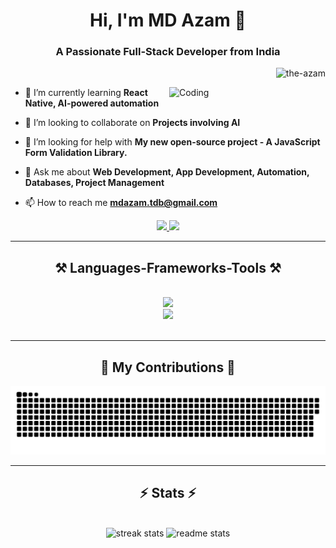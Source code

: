 <h1 align="center">Hi, I'm MD Azam 👋</h1>

<h3 align="center">A Passionate Full-Stack Developer from India</h3>

<p  align="right"> <img src="https://komarev.com/ghpvc/?username=the-azam&label=Visitors&color=0e75b6&style=flat" alt="the-azam" /> </p>

<img align="right" alt="Coding" width="250" src="https://cdn.dribbble.com/users/1162077/screenshots/3848914/programmer.gif">

- 🌱 I’m currently learning **React Native, AI-powered automation**

- 👯 I’m looking to collaborate on **Projects involving AI**

- 🤝 I’m looking for help with **My new open-source project - A JavaScript Form Validation Library.**

- 💬 Ask me about **Web Development, App Development, Automation, Databases, Project Management**

- 📫 How to reach me **mdazam.tdb@gmail.com**

<div align="center"> 
  <a href="mailto:mdazam.tdb@gmail.com">
    <img src="https://img.shields.io/badge/Gmail-333333?style=for-the-badge&logo=gmail&logoColor=red" />
  </a>
  <a href="[https://linkedin.com/in/pedro-sales-muniz](https://linkedin.com/in/muhammad--azam)" target="_blank">
    <img src="https://img.shields.io/badge/LinkedIn-0077B5?style=for-the-badge&logo=linkedin&logoColor=white" target="_blank" />
  </a> 
</div>

 <hr/>
 
<h2 align="center">⚒️ Languages-Frameworks-Tools ⚒️</h2>
<br/>
<div align="center">
  <img src="https://skillicons.dev/icons?i=html,css,js,nodejs,php,python,java,swift" /> <br>
  <img src="https://skillicons.dev/icons?i=mysql,mongodb,react,androidstudio,arduino,github,express,firebase,bootstrap,devto" /><br>
</div>

<br/>
<hr/>

<div align="center">
  <h2>🐍 My Contributions 🐍</h2> 
  <img alt="snake eating my contributions" src="https://raw.githubusercontent.com/The-Azam/The-Azam/refs/heads/output/github-contribution-grid-snake.svg?v=232" />
  <br/>
</div>
<hr/> 
<h2 align="center">⚡ Stats ⚡</h2>
<br>
<div align=center>
  <img width=390 src="https://github-readme-streak-stats-salesp07.vercel.app/?user=the-azam&count_private=true&theme=react&border_radius=10" alt="streak stats"/>
  <img width=390 src="https://github-readme-stats-salesp07.vercel.app/api?username=the-azam&count_private=true&show_icons=true&theme=react&rank_icon=github&border_radius=10" alt="readme stats" />
  <br/> 
</div> 
 

